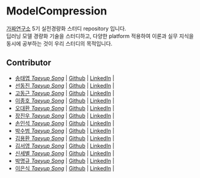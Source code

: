 # ModelCompression

[가짜연구소](https://pseudo-lab.com) 5기 실전경량화 스터디 repository 입니다. <br/>
딥러닝 모델 경량화 기술을 스터디하고, 다양한 platform 적용하여 이론과 실무 지식을 동시에 공부하는 것이 우리 스터디의 목적입니다. 

## Contributor

- [송태엽 _Taeyup Song_](-) | [Github](-) | [LinkedIn](-) |
- [선동진 _Taeyup Song_](-) | [Github](-) | [LinkedIn](-) |
- [고동근 _Taeyup Song_](-) | [Github](-) | [LinkedIn](-) |
- [이종호 _Taeyup Song_](-) | [Github](-) | [LinkedIn](-) |
- [오대환 _Taeyup Song_](-) | [Github](-) | [LinkedIn](-) |
- [장진우 _Taeyup Song_](-) | [Github](-) | [LinkedIn](-) |
- [손인석 _Taeyup Song_](-) | [Github](-) | [LinkedIn](-) |
- [박수범 _Taeyup Song_](-) | [Github](-) | [LinkedIn](-) |
- [김용환 _Taeyup Song_](-) | [Github](-) | [LinkedIn](-) |
- [김서영 _Taeyup Song_](-) | [Github](-) | [LinkedIn](-) |
- [신세별 _Taeyup Song_](-) | [Github](-) | [LinkedIn](-) |
- [박명규 _Taeyup Song_](-) | [Github](-) | [LinkedIn](-) |
- [이은식 _Taeyup Song_](-) | [Github](-) | [LinkedIn](-) |
